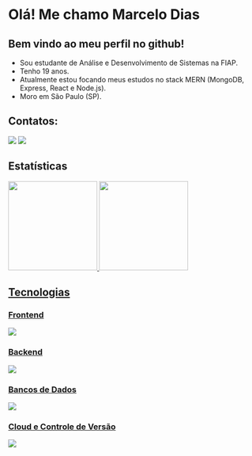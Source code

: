 # Olá! Me chamo Marcelo Dias
## Bem vindo ao meu perfil no github!

- Sou estudante de Análise e Desenvolvimento de Sistemas na FIAP.
- Tenho 19 anos.
- Atualmente estou focando meus estudos no stack MERN (MongoDB, Express, React e Node.js).
- Moro em São Paulo (SP).

## Contatos:

<div>
  <a href = "mailto:marcelodias.desenvolvedor@gmail.com"><img loading="lazy" src="https://img.shields.io/badge/Gmail-D14836?style=for-the-badge&logo=gmail&logoColor=white" target="_blank"></a>
  <a href="https://www.linkedin.com/in/marcelohespanholdias" target="_blank"><img loading="lazy" src="https://img.shields.io/badge/-LinkedIn-%230077B5?style=for-the-badge&logo=linkedin&logoColor=white" target="_blank"></a>   
</div>

## Estatísticas

<div>
  <a href="https://github.com/marcelodiass">
  <img loading="lazy" height="180em" src="https://github-readme-stats.vercel.app/api/top-langs/?username=marcelodiass&layout=compact&langs_count=7&theme=dracula"/>
  <img loading="lazy" height="180em" src="https://github-readme-stats.vercel.app/api?username=marcelodiass&show_icons=true&theme=dracula&include_all_commits=true&count_private=true"/>
</div>

## Tecnologias

### Frontend
<div>
  <img src="https://skillicons.dev/icons?i=react,ts,js,html,css,tailwind" />
</div>

### Backend
<div>
  <img src="https://skillicons.dev/icons?i=nodejs,express,java,spring,py,flask" />
</div>

### Bancos de Dados
<div>
  <img src="https://skillicons.dev/icons?i=mongodb,mysql" />
</div>

### Cloud e Controle de Versão
<div>
  <img src="https://skillicons.dev/icons?i=github,azure" />
</div>
